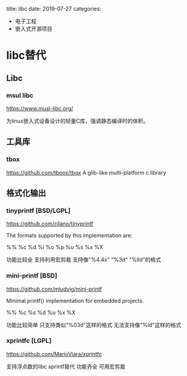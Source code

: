 title: libc
date: 2019-07-27
categories:
- 电子工程
- 嵌入式开源项目


# libc替代

## Libc

### msul libc

https://www.musl-libc.org/

为linux嵌入式设备设计的轻量C库，强调静态编译时的体积。


## 工具库

### tbox

https://github.com/tboox/tbox
A glib-like multi-platform c library 

## 格式化输出

### tinyprintf [BSD/LGPL]

https://github.com/cjlano/tinyprintf

The formats supported by this implementation are:

%% %c %d %i %o %p %u %s %x %X

功能比较全 支持利用宏剪裁 支持像"%4.4x" "%3d" "%lld"的格式

### mini-printf [BSD]

https://github.com/mludvig/mini-printf

Minimal printf() implementation for embedded projects.

%% %c %s %d %u %x %X

功能比较简单 只支持类似"%03d"这样的格式 无法支持像"%ld"这样的格式

### xprintfc [LGPL]

https://github.com/MarioViara/xprintfc

支持浮点数的libc sprintf替代 功能齐全 可用宏剪裁

